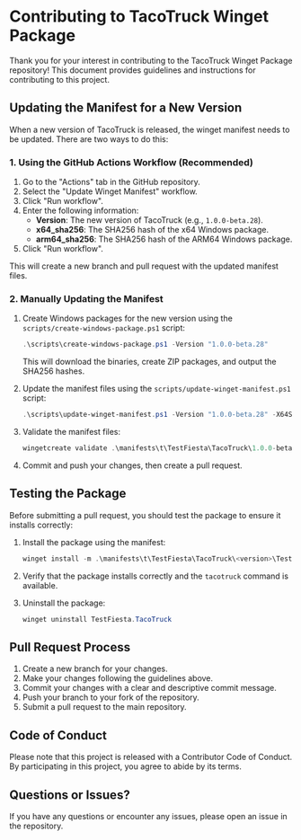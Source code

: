 # Contributing to TacoTruck Winget Package

Thank you for your interest in contributing to the TacoTruck Winget Package repository! This document provides guidelines and instructions for contributing to this project.

## Updating the Manifest for a New Version

When a new version of TacoTruck is released, the winget manifest needs to be updated. There are two ways to do this:

### 1. Using the GitHub Actions Workflow (Recommended)

1. Go to the "Actions" tab in the GitHub repository.
2. Select the "Update Winget Manifest" workflow.
3. Click "Run workflow".
4. Enter the following information:
   - **Version**: The new version of TacoTruck (e.g., `1.0.0-beta.28`).
   - **x64_sha256**: The SHA256 hash of the x64 Windows package.
   - **arm64_sha256**: The SHA256 hash of the ARM64 Windows package.
5. Click "Run workflow".

This will create a new branch and pull request with the updated manifest files.

### 2. Manually Updating the Manifest

1. Create Windows packages for the new version using the `scripts/create-windows-package.ps1` script:

   ```powershell
   .\scripts\create-windows-package.ps1 -Version "1.0.0-beta.28"
   ```

   This will download the binaries, create ZIP packages, and output the SHA256 hashes.

2. Update the manifest files using the `scripts/update-winget-manifest.ps1` script:

   ```powershell
   .\scripts\update-winget-manifest.ps1 -Version "1.0.0-beta.28" -X64Sha256 "hash_value_here" -Arm64Sha256 "hash_value_here"
   ```

3. Validate the manifest files:

   ```powershell
   wingetcreate validate .\manifests\t\TestFiesta\TacoTruck\1.0.0-beta.28\
   ```

4. Commit and push your changes, then create a pull request.

## Testing the Package

Before submitting a pull request, you should test the package to ensure it installs correctly:

1. Install the package using the manifest:

   ```powershell
   winget install -m .\manifests\t\TestFiesta\TacoTruck\<version>\TestFiesta.TacoTruck.installer.yaml
   ```

2. Verify that the package installs correctly and the `tacotruck` command is available.

3. Uninstall the package:

   ```powershell
   winget uninstall TestFiesta.TacoTruck
   ```

## Pull Request Process

1. Create a new branch for your changes.
2. Make your changes following the guidelines above.
3. Commit your changes with a clear and descriptive commit message.
4. Push your branch to your fork of the repository.
5. Submit a pull request to the main repository.

## Code of Conduct

Please note that this project is released with a Contributor Code of Conduct. By participating in this project, you agree to abide by its terms.

## Questions or Issues?

If you have any questions or encounter any issues, please open an issue in the repository.
